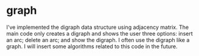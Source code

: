 # graph
I've implemented the digraph data structure using adjacency matrix. The main code only creates a digraph and shows the user three options: insert an arc; delete an arc; and show the digraph.  I often use the digraph like a graph.  I will insert some algorithms related to this code in the future.
